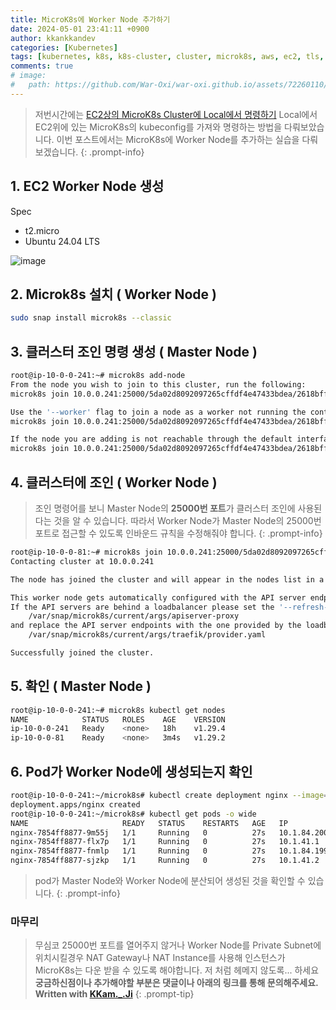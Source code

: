 ```yaml
---
title: MicroK8s에 Worker Node 추가하기
date: 2024-05-01 23:41:11 +0900
author: kkankkandev
categories: [Kubernetes]
tags: [kubernetes, k8s, k8s-cluster, cluster, microk8s, aws, ec2, tls, ssl, kubeconfig, worker node]     # TAG names should always be lowercase
comments: true
# image:
#   path: https://github.com/War-Oxi/war-oxi.github.io/assets/72260110/c39504c6-3de4-4b41-919b-5ef1b132106c
---
```


> 저번시간에는 [EC2상의 MicroK8s Cluster에 Local에서 명령하기](https://war-oxi.github.io/posts/MicroK8s-Local%EC%97%90%EC%84%9C-%EB%AA%85%EB%A0%B9/) Local에서 EC2위에 있는 MicroK8s의 kubeconfig를 가져와 명령하는 방법을 다뤄보았습니다. 이번 포스트에서는 MicroK8s에 Worker Node를 추가하는 실습을 다뤄보겠습니다.
{: .prompt-info}

## 1. EC2 Worker Node 생성

Spec

- t2.micro
- Ubuntu 24.04 LTS

![image](https://github.com/War-Oxi/war-oxi.github.io/assets/72260110/96396a50-9f2e-4def-a734-460e8d28a978)

## 2. Microk8s 설치 ( Worker Node )

```bash
sudo snap install microk8s --classic
```

## 3. 클러스터 조인 명령 생성 ( Master Node )

```bash
root@ip-10-0-0-241:~# microk8s add-node
From the node you wish to join to this cluster, run the following:
microk8s join 10.0.0.241:25000/5da02d8092097265cffdf4e47433bdea/2618bff96bd6

Use the '--worker' flag to join a node as a worker not running the control plane, eg:
microk8s join 10.0.0.241:25000/5da02d8092097265cffdf4e47433bdea/2618bff96bd6 --worker

If the node you are adding is not reachable through the default interface you can use one of the following:
microk8s join 10.0.0.241:25000/5da02d8092097265cffdf4e47433bdea/2618bff96bd6
```

## 4. 클러스터에 조인 ( Worker Node )

> 조인 명령어를 보니 Master Node의 **25000번 포트**가 클러스터 조인에 사용된다는 것을 알 수 있습니다. 따라서 Worker Node가 Master Node의 25000번 포트로 접근할 수 있도록 인바운드 규칙을 수정해줘야 합니다.
{: .prompt-info}

```bash
root@ip-10-0-0-81:~# microk8s join 10.0.0.241:25000/5da02d8092097265cffdf4e47433bdea/2618bff96bd6 --worker
Contacting cluster at 10.0.0.241

The node has joined the cluster and will appear in the nodes list in a few seconds.

This worker node gets automatically configured with the API server endpoints.
If the API servers are behind a loadbalancer please set the '--refresh-interval' to '0s' in:
    /var/snap/microk8s/current/args/apiserver-proxy
and replace the API server endpoints with the one provided by the loadbalancer in:
    /var/snap/microk8s/current/args/traefik/provider.yaml

Successfully joined the cluster.
```

## 5. 확인 ( Master Node )

```bash
root@ip-10-0-0-241:~# microk8s kubectl get nodes
NAME            STATUS   ROLES    AGE    VERSION
ip-10-0-0-241   Ready    <none>   18h    v1.29.4
ip-10-0-0-81    Ready    <none>   3m4s   v1.29.2
```

## 6. Pod가 Worker Node에 생성되는지 확인

```bash
root@ip-10-0-0-241:~/microk8s# kubectl create deployment nginx --image=nginx --replicas=4
deployment.apps/nginx created
root@ip-10-0-0-241:~/microk8s# kubectl get pods -o wide
NAME                     READY   STATUS    RESTARTS   AGE   IP            NODE            NOMINATED NODE   READINESS GATES
nginx-7854ff8877-9m55j   1/1     Running   0          27s   10.1.84.200   ip-10-0-0-241   <none>           <none>
nginx-7854ff8877-flx7p   1/1     Running   0          27s   10.1.41.1     ip-10-0-0-81    <none>           <none>
nginx-7854ff8877-fnmlp   1/1     Running   0          27s   10.1.84.199   ip-10-0-0-241   <none>           <none>
nginx-7854ff8877-sjzkp   1/1     Running   0          27s   10.1.41.2     ip-10-0-0-81    <none>           <none>
```

> pod가 Master Node와 Worker Node에 분산되어 생성된 것을 확인할 수 있습니다.
{: .prompt-info}

### 마무리

> 무심코 25000번 포트를 열어주지 않거나 Worker Node를 Private Subnet에 위치시킬경우 NAT Gateway나 NAT Instance를 사용해 인스턴스가 MicroK8s는 다운 받을 수 있도록 해야합니다. 저 처럼 헤메지 않도록... 하세요  
> **궁금하신점이나 추가해야할 부분은 댓글이나 아래의 링크를 통해 문의해주세요.**  
> **Written with [KKam.\_\.Ji](https://www.instagram.com/kkam._.ji/)**
{: .prompt-tip}
